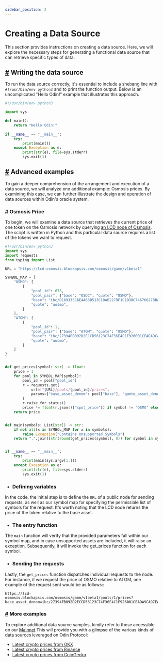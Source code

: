```yaml
---
sidebar_position: 2
---
```


# Creating a Data Source

This section provides instructions on creating a data source. Here, we will explore the necessary steps for generating a functional data source that can retrieve specific types of data.

[#](#writing-the-data-source) Writing the data source
-----------------------------------------------------

To run the data source correctly, it's essential to include a shebang line with `#!/usr/bin/env python3` and to print the function output. Below is an uncomplicated "Hello Odin!" example that illustrates this approach.

```python title="data-source-example.py"
#!/usr/bin/env python3 

import sys 

def main(): 
    return "Hello Odin!" 
    
if __name__ == "__main__":
    try: 
        print(main())
    except Exception as e: 
        print(str(e), file=sys.stderr) 
        sys.exit(1)
```

[#](#advanced-examples) Advanced examples
---------------------------------

To gain a deeper comprehension of the arrangement and execution of a data source, we will analyze one additional example: Osmosis prices. By examining this case, we can further illustrate the design and operation of data sources within Odin's oracle system.

### [#](#osmosis-price) Osmosis Price

To begin, we will examine a data source that retrieves the current price of one token on the Osmosis network by querying [an LCD node of Osmosis](https://lcd-osmosis.blockapsis.com/osmosis/gamm/v1beta1). The script is written in Python and this particular data source requires a list of the tokens we want to request.

```python title="osmosis-prices.py"
#!/usr/bin/env python3
import sys
import requests
from typing import List

URL = "https://lcd-osmosis.blockapsis.com/osmosis/gamm/v1beta1"

SYMBOL_MAP = {
    "OSMO": [
        {
            "pool_id": 678,
            "pool_pair": {"base": "USDC", "quote": "OSMO"},
            "base": "ibc/D189335C6E4A68B513C10AB227BF1C1D38C746766278BA3EEB4FB14124F1D858",
            "quote": "uosmo",
        }
    ],
    "ATOM": [
        {
            "pool_id": 1,
            "pool_pair": {"base": "ATOM", "quote": "OSMO"},
            "base": "ibc/27394FB092D2ECCD56123C74F36E4C1F926001CEADA9CA97EA622B25F41E5EB2",
            "quote": "uosmo",
        }
    ]
}


def get_prices(symbol: str) -> float:
    price = 1
    for pool in SYMBOL_MAP[symbol]:
        pool_id = pool["pool_id"]
        r = requests.get(
            url=f"{URL}/pools/{pool_id}/prices",
            params={"base_asset_denom": pool["base"], "quote_asset_denom": pool["quote"]},
        )
        r.raise_for_status()
        price *= float(r.json()["spot_price"]) if symbol != "OSMO" else float(r.json()["spot_price"])
    return price


def main(symbols: List[str]) -> str:
    if not all(x in SYMBOL_MAP for x in symbols):
        raise Exception("Contains Unsupported Symbols")
    return ",".join([str(round(get_prices(symbol), 8)) for symbol in symbols])


if __name__ == "__main__":
    try:
        print(main(sys.argv[1:]))
    except Exception as e:
        print(str(e), file=sys.stderr)
        sys.exit(1)
```

* ### Defining variables

In the code, the initial step is to define the `URL` of a public node for sending requests, as well as our symbol map for specifying the permissible list of symbols for the request. It's worth noting that the LCD node returns the price of the token relative to the base asset.

* ### The entry function

The `main` function will verify that the provided parameters fall within our symbol map, and in case unsupported assets are included, it will raise an exception. Subsequently, it will invoke the get_prices function for each symbol.

* ### Sending the requests

Lastly, the `get_prices` function dispatches individual requests to the node. For instance, if we request the price of OSMO relative to ATOM, one example of the request sent would be as follows::

```
https://lcd-osmosis.blockapsis.com/osmosis/gamm/v1beta1/pools/1/prices?base_asset_denom=ibc/27394FB092D2ECCD56123C74F36E4C1F926001CEADA9CA97EA622B25F41E5EB2&quote_asset_denom=uosmo
```


### [#](#other-examples) More examples

To explore additional data source samples, kindly refer to those accessible on our [Mainnet](https://mainnet.odinprotocol.io/data-sources/) This will provide you with a glimpse of the various kinds of data sources leveraged on Odin Protocol:

*   [Latest crypto prices from OKX](https://mainnet.odinprotocol.io/data-sources/8)
*   [Latest crypto prices from Binance](https://mainnet.odinprotocol.io/data-sources/7)
*   [Latest crypto prices from CoinGecko](https://mainnet.odinprotocol.io/data-sources/13)
